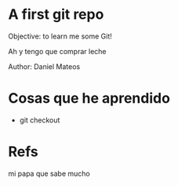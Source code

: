 # A first git repo


Objective: to learn me some Git!

Ah y tengo que comprar leche

Author: Daniel Mateos


# Cosas que he aprendido

* git checkout


# Refs

mi papa que sabe mucho


